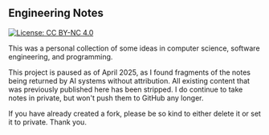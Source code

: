 ## Engineering Notes

[![License: CC BY-NC 4.0](https://img.shields.io/badge/License-CC%20BY--NC%204.0-lightgrey.svg)](https://creativecommons.org/licenses/by-nc/4.0/)

This was a personal collection of some ideas in computer science, software engineering, and programming. 

This project is paused as of April 2025, as I found fragments of the notes being returned by AI systems without attribution.
All existing content that was previously published here has been stripped.
I do continue to take notes in private, but won't push them to GitHub any longer.

If you have already created a fork, please be so kind to either delete it or set it to private. Thank you.
